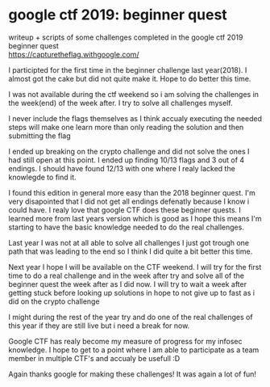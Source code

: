 # google ctf 2019: beginner quest
writeup + scripts of some challenges completed in the google ctf 2019 beginner quest <br />
https://capturetheflag.withgoogle.com/

I participted for the first time in the beginner challenge last year(2018). I almost got the cake but did not quite make it. Hope to do better this time.

I was not available during the ctf weekend so i am solving the challenges in the week(end) of the week after. I try to solve all challenges myself.

I never include the flags themselves as I think accualy executing the needed steps will make one learn more than only reading the solution and then submitting the flag

I ended up breaking on the crypto challenge and did not solve the ones I had still open at this point. I ended up finding 10/13 flags and 3 out of 4 endings. I should have found 12/13 with one where I realy lacked the knowlegde to find it.

I found this edition in general more easy than the 2018 beginner quest. I'm very disapointed that I did not get all endings defenatly because I know i could have. I realy love that google CTF does these beginner quests. I learned more from last years version which is good as I hope this means I'm starting to have the basic knowledge needed to do the real challenges.

Last year I was not at all able to solve all challenges I just got trough one path that was leading to the end so I think I did quite a bit better this time.

Next year I hope I will be available on the CTF weekend. I will try for the first time to do a real challenge and in the week after try and solve all of the beginner quest the week after as I did now. I will try to wait a week after getting stuck before looking up solutions in hope to not give up to fast as i did on the crypto challenge 

I might during the rest of the year try and do one of the real challenges of this year if they are still live but i need a break for now.

Google CTF has realy become my measure of progress for my infosec knowledge. I hope to get to a point where I am able to participate as a team member in multiple CTF's and accualy be usefull :D

Again thanks google for making these challenges! It was again a lot of fun!
